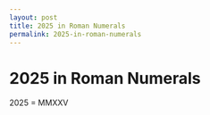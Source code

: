 ```yaml
---
layout: post
title: 2025 in Roman Numerals
permalink: 2025-in-roman-numerals
---
```


# 2025 in Roman Numerals

2025 = MMXXV
